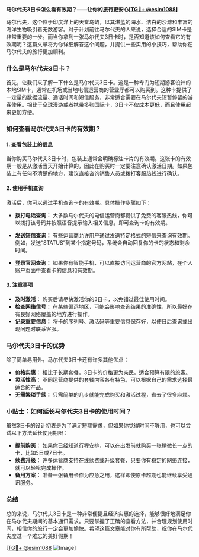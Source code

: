 **马尔代夫3日卡怎么看有效期？——让你的旅行更安心[[TG💪+ @esim1088](https://t.me/s/esim1088)]**

马尔代夫，这个位于印度洋上的天堂岛屿，以其湛蓝的海水、洁白的沙滩和丰富的海洋生物吸引着无数游客。对于计划前往马尔代夫的人来说，选择合适的SIM卡是非常重要的一步。而当你拿到一张马尔代夫3日卡时，是否知道该如何查看它的有效期呢？这篇文章将为你详细解答这个问题，并提供一些实用的小技巧，帮助你在马尔代夫的旅行更加顺利。

### 什么是马尔代夫3日卡？

首先，让我们来了解一下什么是马尔代夫3日卡。这是一种专门为短期游客设计的本地SIM卡，通常在机场或当地电信运营商的营业厅都可以购买到。这种卡提供了一定量的数据流量、通话时间和短信服务，非常适合需要在马尔代夫短暂停留的游客使用。相比于全球漫游或者携带多张国际卡，3日卡不仅成本更低，而且使用起来更加方便。

### 如何查看马尔代夫3日卡的有效期？

#### 1. 查看包装上的信息

当你购买马尔代夫3日卡时，包装上通常会明确标注卡片的有效期。这张卡的有效期一般是从激活当天开始计算的，因此在购买时一定要注意确认激活日期。如果包装上有任何不清楚的地方，建议直接咨询销售人员或拨打客服热线进行确认。

#### 2. 使用手机查询

激活后，你可以通过手机查询卡的有效期。具体操作步骤如下：

- **拨打电话查询：** 大多数马尔代夫的电信运营商都提供了免费的客服热线，你可以拨打该号码并按照语音提示输入相关信息，即可查询卡的有效期。
  
- **发送短信查询：** 有些运营商允许用户通过发送特定格式的短信来查询有效期。例如，发送“STATUS”到某个指定号码，系统会自动回复你的卡的状态和剩余时间。

- **登录官网查询：** 如果你有智能手机，可以直接访问运营商的官方网站，在个人账户页面中查看卡的信息和有效期。

#### 3. 注意事项

- **及时激活：** 购买后请尽快激活你的3日卡，以免错过最佳使用时间。
- **检查网络信号：** 在某些偏远地区，可能会影响查询结果的准确性，所以最好在有良好网络覆盖的地方进行操作。
- **记录重要信息：** 将卡的序列号、激活码等重要信息保存好，以便日后查询或出现问题时联系客服。

### 马尔代夫3日卡的优势

除了简单易用外，马尔代夫3日卡还有许多其他优点：

- **价格实惠：** 相比于长期套餐，3日卡的价格更为亲民，适合预算有限的旅客。
- **灵活性高：** 不同运营商提供的套餐内容各有特色，可以根据自己的需求选择最适合的产品。
- **无需繁琐手续：** 只需简单的几步就能完成购买和激活过程，省去了很多麻烦。

### 小贴士：如何延长马尔代夫3日卡的使用时间？

虽然3日卡的设计初衷是为了满足短期需求，但如果你觉得时间不够用，也可以尝试以下方法延长使用期限：

- **提前购买：** 如果你已经知道行程安排，可以在出发前就购买一张稍微长一点的卡，比如5日或7日卡。
- **续费升级：** 许多运营商支持在线续费或升级套餐，只要你有稳定的网络连接，就可以轻松完成操作。
- **备用方案：** 准备一张备用卡作为应急之用，这样即使原卡超期也能继续享受通讯服务。

### 总结

总的来说，马尔代夫3日卡是一种非常便捷且经济实惠的选择，能够很好地满足你在马尔代夫期间的基本通讯需求。只要掌握了正确的查看方法，并合理规划使用时间，相信你的旅行一定会更加愉快。希望这篇文章能对你有所帮助，祝你在马尔代夫度过一个难忘的美好假期！

[[TG💪+ @esim1088](https://t.me/s/esim1088) ![Image](https://i.postimg.cc/4NQfJmqS/Snipaste-2025-05-13-00-14-12.png)]